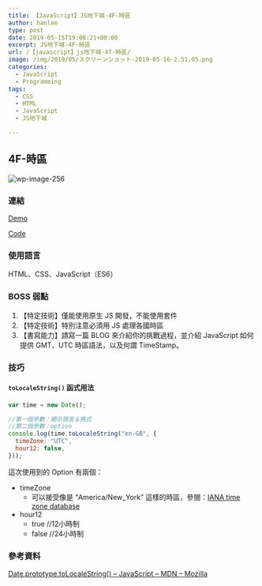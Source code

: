 ```yaml
---
title: 【JavaScript】JS地下城-4F-時區
author: hanlee
type: post
date: 2019-05-15T19:08:21+00:00
excerpt: JS地下城-4F-時區
url: /【javascript】js地下城-4f-時區/
image: /img/2019/05/スクリーンショット-2019-05-16-2.51.05.png
categories:
  - JavaScript
  - Programming
tags:
  - CSS
  - HTML
  - JavaScript
  - JS地下城

---
```


## 4F-時區

![wp-image-256](/img/2019/05/スクリーンショット-2019-05-16-2.51.05.png)

### 連結

<a rel="noreferrer noopener" aria-label="Demo (新しいタブで開く)" href="https://hannoeru.github.io/world-clock/" target="_blank">Demo</a>

<a rel="noreferrer noopener" aria-label="Code (新しいタブで開く)" href="https://github.com/hannoeru/world-clock" target="_blank">Code</a>

### 使用語言

HTML、CSS、JavaScript（ES6）

### BOSS 弱點

1. 【特定技術】僅能使用原生 JS 開發，不能使用套件
2. 【特定技術】特別注意必須用 JS 處理各國時區
3. 【書寫能力】請寫一篇 BLOG 來介紹你的挑戰過程，並介紹 JavaScript 如何提供 GMT、UTC 時區語法，以及何謂 TimeStamp。

### 技巧

#### **`toLocaleString()`** 函式用法

```js
var time = new Date();

//第一個參數：顯示語言＆格式
//第二個參數：option
console.log(time.toLocaleString("en-GB", {
  timeZone: "UTC",
  hour12: false,
}));
```

這次使用到的 Option 有兩個：

- timeZone
  - 可以接受像是 &#8220;America/New_York&#8221; 這樣的時區，參閱：[IANA time zone database][1]
- hour12
  - true //12小時制
  - false //24小時制

### 參考資料

[Date.prototype.toLocaleString() &#8211; JavaScript &#8211; MDN &#8211;
Mozilla][2]

[1]: https://www.iana.org/time-zones
[2]: https://developer.mozilla.org/ja/docs/Web/JavaScript/Reference/Global_Objects/Date/toLocaleString
